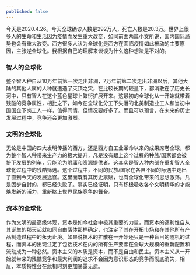 ```yaml
---
published: false
---
```

今天是2020.4.26。今天全球确诊人数是292万人，死亡人数是20.3万。世界上很多人的生命和生活因为疫情而发生重大改变，如同前面两篇小文所说，国内国际局势也会有重大改变。西方很多人认为全球化是西方在面临疫情如此被动的主要原因，主张逆全球化。我根据自己的理解来谈谈为什么这种想法是不对的。

### 智人的全球化

整个智人种自从10万年前第一次走出非洲，7万年前第二次走出非洲以后，其他大陆的其他人属的人种就遭遇了灭顶之灾，在比较长期的较量下，都消散在了历史长河中，只有智人在这个蓝色星球上繁衍扩展开来。这最初的全球化从一开始就带着残酷的竞争属性，相比之下，如今在全球化分工下失落的北美制造业工人和当初中国国企下岗工人一样，值得同情，但情况要好多了。而且可以预言，在未来的历史发展过程中，竞争还会更加激烈。

### 文明的全球化

无论是中国的四大发明传播的西方，还是西方自工业革命以来的成果席卷全球，都为整个智人种带来生产力的极大提升，凡是没有跟上这个过程的种族/国家都会被挤下发展的列车，只能沦为附庸和资源提供者。这其实是智人种内部在重复智人全球化过程中的残酷筛选。这个过程中，不同的民族/国家在各自不同的际遇中走出了直到今天的发展途径。这里面既有其历史禀赋，也有全球化带来的思想激荡。凡是固步自封的，都已经失败了。事实已经证明，只有积极吸收各个文明精华的才能焕发新的活力，重新挤上世界民族竞争的舞台。

### 资本的全球化

作为文明的最高级体现，资本是如今社会中极其重要的力量，而资本的逐利性自从其诞生的那天起就如同自由落体那样确定，也注定了其在开拓市场和在其他所有产品制造过程中的永无止境。如果说技术的扩散在一开始还只是一种盲目的随机的过程，而资本的出现注定了包括技术在内的所有生产要素在全球大规模的重新配置和流动成为一种必然。资本主义的本质是资本，而不是自由和民主。资本主义从一开始就带来的残酷竞争和最大利润的追求不会因为意识形态的竞争而彻底消失，相反，本质特性会在危机时刻更加暴露无遗。
